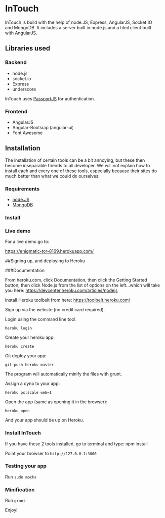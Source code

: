 InTouch
===========

InTouch is build with the help of node.JS, Express, AngularJS, Socket.IO and MongoDB.
It includes a server built in node.js and a html client built with AngularJS.

## Libraries used
### Backend
<ul>
  <li>node.js</li>
  <li>socket.io</li>
  <li>Express</li>
  <li>underscore</li>
</ul>

InTouch uses [PassportJS](http://passportjs.org) for authentication.

### Frontend
<ul>
  <li>AngularJS</li>
  <li>Angular-Bootsrap (angular-ui)</li>
  <li>Font Awesome</li>
</ul>

## Installation

The installation of certain tools can be a bit annoying, but these then
become inseparable friends to all developer. We will not explain how
to install each and every one of these tools, especially because their
sites do much better than what we could do ourselves:

### Requirements

-   [node.JS](http://nodejs.org)
-   [MongoDB](http://www.mongodb.org/)


### Install 

### Live demo

For a live demo go to:

  https://enigmatic-tor-8169.herokuapp.com/

##Signing up, and deploying to Heroku

###Documentation

From heroku.com, click Documentation, then click the Getting Started button, then click Node.js from the list of options on the left...which will take you here: https://devcenter.heroku.com/articles/nodejs 

Install Heroku toolbelt from here: https://toolbelt.heroku.com/

Sign up via the website (no credit card required).

Login using the command line tool:

    heroku login

Create your heroku app:

    heroku create

Git deploy your app:

    git push heroku master

The program will automatically minify the files with grunt.

Assign a dyno to your app:

    heroku ps:scale web=1

Open the app (same as opening it in the browser):

    heroku open

And your app should be up on Heroku.

### Install InTouch

If you have these 2 tools installed, go to terminal and type:
    npm install

Point your browser to `http://127.0.0.1:3000`

### Testing your app

Run `sudo mocha`

### Minification

Run `grunt`.

Enjoy!
